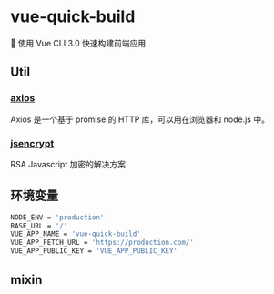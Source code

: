 # vue-quick-build

:wrench: 使用 Vue CLI 3.0 快速构建前端应用

## Util

### [axios](https://github.com/axios/axios)

Axios 是一个基于 promise 的 HTTP 库，可以用在浏览器和 node.js 中。

### [jsencrypt](<[JSEncrypt](http://travistidwell.com/jsencrypt/)>)

RSA Javascript 加密的解决方案

## 环境变量

```bash
NODE_ENV = 'production'
BASE_URL = '/'
VUE_APP_NAME = 'vue-quick-build'
VUE_APP_FETCH_URL = 'https://production.com/'
VUE_APP_PUBLIC_KEY = 'VUE_APP_PUBLIC_KEY'
```

## mixin
